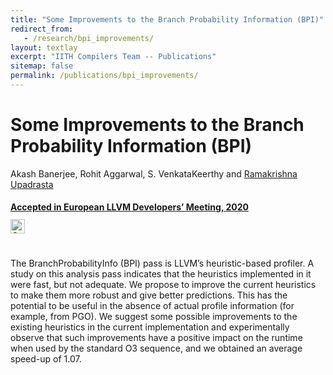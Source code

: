 ```yaml
---
title: "Some Improvements to the Branch Probability Information (BPI)"
redirect_from:
   - /research/bpi_improvements/
layout: textlay
excerpt: "IITH Compilers Team -- Publications"
sitemap: false
permalink: /publications/bpi_improvements/
---
```




<div class="container-fluid" style="height:100%; width:100%"> 
<h1>Some Improvements to the Branch Probability Information (BPI)</h1>
<p>Akash Banerjee, Rohit Aggarwal, S. VenkataKeerthy and  <a href="https://people.iith.ac.in/ramakrishna/" target="_blank">Ramakrishna Upadrasta</p>
<h4> Accepted in European LLVM Developers’ Meeting, 2020 </h4>
<br>
<div style="position:relative; top:-25px;">
 <a href= "https://github.com/TIFitis/BPI--llvm" target="_blank">
 <img class="dp-img" alt="OpenMp_Github" src="https://github.githubassets.com/favicons/favicon.svg" width="23px" height="23px" />
 </a>  
  </div> 
 
<p > The BranchProbabilityInfo (BPI) pass is LLVM’s heuristic-based profiler. A study on this analysis pass indicates that the heuristics implemented in it were fast, but not adequate. We propose to improve the current heuristics to make them more robust and give better predictions. This has the potential to be useful in the absence of actual profile information (for example, from PGO). We suggest some possible improvements to the existing heuristics in the current implementation and experimentally observe that such improvements have a positive impact on the runtime when used by the standard O3 sequence, and we obtained an average speed-up of 1.07.
</p>
<br>
</div>
